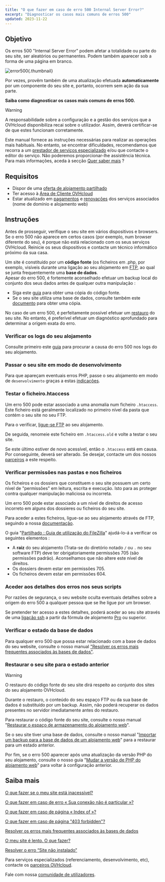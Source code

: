 ```yaml
---
title: "O que fazer em caso de erro 500 Internal Server Error?"
excerpt: "Diagnosticar os casos mais comuns de erros 500"
updated: 2023-11-22
---
```


## Objetivo

Os erros 500 "Internal Server Error" podem afetar a totalidade ou parte do seu site, ser aleatórios ou permanentes. Podem também aparecer sob a forma de uma página em branco.

![error500](/pages/assets/screens/other/browsers/errors/http-500.png){.thumbnail}

Por vezes, provêm também de uma atualização efetuada **automaticamente** por um componente do seu site e, portanto, ocorrem sem ação da sua parte.

**Saiba como diagnosticar os casos mais comuns de erros 500.**

> [!warning]
>
> A responsabilidade sobre a configuração e a gestão dos serviços que a OVHcloud disponibiliza recai sobre o utilizador. Assim, deverá certificar-se de que estes funcionam corretamente.
>
> Este manual fornece as instruções necessárias para realizar as operações mais habituais. No entanto, se encontrar dificuldades, recomendamos que recorra a um [prestador de serviços especializado](/links/partner) e/ou que contacte o editor do serviço. Não poderemos proporcionar-lhe assistência técnica. Para mais informações, aceda à secção [Quer saber mais](#go-further) ?
>

## Requisitos

- Dispor de uma [oferta de alojamento partilhado](/links/web/hosting)
- Ter acesso à [Área de Cliente OVHcloud](/links/manager)
- Estar atualizado em [pagamentos](/pages/account_and_service_management/managing_billing_payments_and_services/invoice_management#pay-bills) e [renovações](/pages/account_and_service_management/managing_billing_payments_and_services/how_to_use_automatic_renewal#renewal-management) dos serviços associados (nome de domínio e alojamento web)

## Instruções

Antes de prosseguir, verifique o seu site em vários dispositivos e browsers. Se o erro 500 não aparece em certos casos (por exemplo, num browser diferente do seu), é porque não está relacionado com os seus serviços OVHcloud. Reinicie os seus dispositivos e contacte um técnico informático próximo da sua casa.

Um site é constituído por um **código fonte** (os ficheiros em .php, por exemplo, visíveis durante uma ligação ao seu alojamento em [FTP](/pages/web_cloud/web_hosting/ftp_connection), ao qual se junta frequentemente uma **base de dados**.
<br>Apesar do erro 500, é fortemente aconselhado efetuar um backup local do conjunto dos seus dados antes de qualquer outra manipulação :

- Siga este [guia](/pages/web_cloud/web_hosting/ftp_filezilla_user_guide) para obter uma cópia do código fonte.
- Se o seu site utiliza uma base de dados, consulte também este [documento](/pages/web_cloud/web_hosting/sql_database_export) para obter uma cópia.

No caso de um erro 500, é perfeitamente possível efetuar um [restauro](#restore) do seu site. No entanto, é preferível efetuar um diagnóstico aprofundado para determinar a origem exata do erro.

### Verificar os logs do seu alojamento

Consulte primeiro este [guia](/pages/web_cloud/web_hosting/logs_and_statistics) para procurar a causa do erro 500 nos logs do seu alojamento.

### Passar o seu site em modo de desenvolvimento

Para que apareçam eventuais erros PHP, passe o seu alojamento em modo de `desenvolvimento` graças a estas [indicações](/pages/web_cloud/web_hosting/configure_your_web_hosting#2-alterar-a-configuracao-do-alojamento-web).

### Testar o ficheiro.htaccess

Um erro 500 pode estar associado a uma anomalia num ficheiro `.htaccess`. Este ficheiro está geralmente localizado no primeiro nível da pasta que contém o seu site no seu FTP.

Para o verificar, [ligue-se FTP](/pages/web_cloud/web_hosting/ftp_connection) ao seu alojamento.

De seguida, renomeie este ficheiro em `.htaccess.old` e volte a testar o seu site.

Se este último estiver de novo acessível, então o `.htaccess` está em causa. Por conseguinte, deverá ser alterado. Se desejar, contacte um dos nossos [parceiros](/links/partner) a este respeito.

### Verificar permissões nas pastas e nos ficheiros

Os ficheiros e os dossiers que constituem o seu site possuem um certo nível de "permissões" em leitura, escrita e execução. Isto para as proteger contra qualquer manipulação maliciosa ou incorreta.

Um erro 500 pode estar associado a um nível de direitos de acesso incorreto em alguns dos dossieres ou ficheiros do seu site.

Para aceder a estes ficheiros, ligue-se ao seu alojamento através de FTP, seguindo a nossa [documentação](/pages/web_cloud/web_hosting/ftp_connection).

O guia "[Partilhado : Guia de utilização do FileZilla](/pages/web_cloud/web_hosting/ftp_filezilla_user_guide#permissoes-de-pastas-e-ficheiros)" ajudá-lo-á a verificar os seguintes elementos :

- A **raiz** do seu alojamento (Trata-se do diretório notado `/` ou `.` no seu software FTP) deve ter obrigatoriamente permissões 705 (são permissões padrão). Aconselhamos que não altere este nível de direitos.
- Os dossiers devem estar em permissões 705.
- Os ficheiros devem estar em permissões 604.

### Aceder aos detalhes dos erros nos seus scripts

Por razões de segurança, o seu website oculta eventuais detalhes sobre a origem do erro 500 a qualquer pessoa que se lhe ligue por um browser.

Se pretender ter acesso a estes detalhes, poderá aceder ao seu site através de uma [ligação ssh](/pages/web_cloud/web_hosting/ssh_on_webhosting) a partir da fórmula de alojamento [Pro](/links/web/hosting-professional-offer) ou superior.

### Verificar o estado da base de dados

Para qualquer erro 500 que possa estar relacionado com a base de dados do seu website, consulte o nosso manual ["Resolver os erros mais frequentes associados às bases de dados"](/pages/web_cloud/web_hosting/diagnosis_database_errors).

### Restaurar o seu site para o estado anterior <a name="restore"></a>

> [!warning]
>
> O restauro do código fonte do seu site dirá respeito ao conjunto dos sites do seu alojamento OVHcloud.
>
> Durante o restauro, o conteúdo do seu espaço FTP ou da sua base de dados é substituído por um backup. Assim, não poderá recuperar os dados presentes no servidor imediatamente antes do restauro.
>

Para restaurar o código fonte do seu site, consulte o nosso manual "[Restaurar o espaço de armazenamento do alojamento web](/pages/web_cloud/web_hosting/ftp_save_and_backup)".

Se o seu site tiver uma base de dados, consulte o nosso manual "[Importar um backup para a base de dados de um alojamento web](/pages/web_cloud/web_hosting/sql_importing_mysql_database#restaurar-um-backup-a-partir-da-area-de-cliente)" para a restaurar para um estado anterior.

Por fim, se o erro 500 aparecer após uma atualização da versão PHP do seu alojamento, consulte o nosso guia "[Mudar a versão de PHP do alojamento web](/pages/web_cloud/web_hosting/configure_your_web_hosting)" para voltar à configuração anterior.

## Saiba mais <a name="go-further"></a>

[O que fazer se o meu site está inacessível?](/pages/web_cloud/web_hosting/diagnostic-website-not-accessible)

[O que fazer em caso de erro « Sua conexão não é particular »?](/pages/web_cloud/web_hosting/diagnostic-not-secured)

[O que fazer em caso de página « Index of »?](/pages/web_cloud/web_hosting/diagnostic-index-of)

[O que fazer em caso de página "403 forbidden"?](/pages/web_cloud/web_hosting/diagnostic_403_forbidden)

[Resolver os erros mais frequentes associados às bases de dados](/pages/web_cloud/web_hosting/diagnosis_database_errors)

[O meu site é lento. O que fazer?](/pages/web_cloud/web_hosting/diagnostic_slownesses)

[Resolver o erro “Site não instalado”](/pages/web_cloud/web_hosting/multisites_website_not_installed)

Para serviços especializados (referenciamento, desenvolvimento, etc), contacte os [parceiros OVHcloud](/links/partner).

Fale com nossa [comunidade de utilizadores](/links/community).